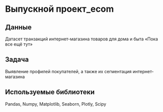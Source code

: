 # Выпускной проект_ecom

## Данные

Датасет транзакций интернет-магазина товаров для дома и быта «Пока все ещё тут»

## Задача

Выявление профилей покупателей, а также их сегментация интернет-магазина

## Используемые библиотеки
Pandas,
Numpy,
Matplotlib,
Seaborn,
Plotly,
Scipy
